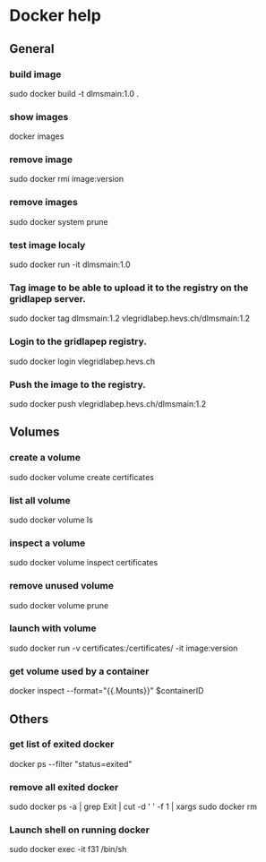 # Docker help
## General
### build image
sudo docker build -t dlmsmain:1.0 .

### show images
docker images

### remove image
sudo docker rmi image:version

### remove <none> <none> images
sudo docker system prune

### test image localy 
sudo docker run -it dlmsmain:1.0

### Tag image to be able to upload it to the registry on the gridlapep server.
sudo docker tag dlmsmain:1.2 vlegridlabep.hevs.ch/dlmsmain:1.2

### Login to the gridlapep registry.
sudo docker login vlegridlabep.hevs.ch

### Push the image to the registry.
sudo docker push vlegridlabep.hevs.ch/dlmsmain:1.2

## Volumes

### create a volume
sudo docker volume create certificates

### list all volume
sudo docker volume ls

### inspect a volume
sudo docker volume inspect certificates

### remove unused volume
sudo docker volume prune

### launch with volume
sudo docker run -v certificates:/certificates/ -it image:version

### get volume used by a container
docker inspect --format="{{.Mounts}}" $containerID

## Others

### get list of exited docker 
docker ps --filter "status=exited"

### remove all exited docker
sudo docker ps -a | grep Exit | cut -d ' ' -f 1 | xargs sudo docker rm

### Launch shell on running docker
sudo docker exec -it f31 /bin/sh

